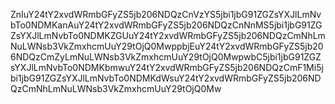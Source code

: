 ZnIuY24tY2xvdWRmbGFyZS5jb206NDQzCnVzYS5jbi1jbG91ZGZsYXJlLmNvbTo0NDMKanAuY24tY2xvdWRmbGFyZS5jb206NDQzCnNnMS5jbi1jbG91ZGZsYXJlLmNvbTo0NDMKZGUuY24tY2xvdWRmbGFyZS5jb206NDQzCmNhLmNuLWNsb3VkZmxhcmUuY29tOjQ0MwppbjEuY24tY2xvdWRmbGFyZS5jb206NDQzCmZyLmNuLWNsb3VkZmxhcmUuY29tOjQ0MwpwbC5jbi1jbG91ZGZsYXJlLmNvbTo0NDMKbmwuY24tY2xvdWRmbGFyZS5jb206NDQzCmF1Mi5jbi1jbG91ZGZsYXJlLmNvbTo0NDMKdWsuY24tY2xvdWRmbGFyZS5jb206NDQzCmNhLmNuLWNsb3VkZmxhcmUuY29tOjQ0Mw
